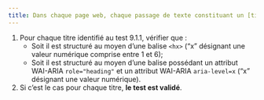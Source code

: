 ```yaml
---
title: Dans chaque page web, chaque passage de texte constituant un [titres](#titre) est-il structuré à l’aide d’une balise `<hx>` ou d’une balise possédant un attribut WAI-ARIA `role="heading"` associé à un attribut WAI-ARIA `aria-level` ?
---
```


1. Pour chaque titre identifié au test 9.1.1, vérifier que :
      * Soit il est structuré au moyen d’une balise `<hx>` (“x” désignant une valeur numérique comprise entre 1 et 6);
      * Soit il est structuré au moyen d’une balise possédant un attribut WAI-ARIA `role="heading"` et un attribut WAI-ARIA `aria-level=x` (“x” désignant une valeur numérique).
2. Si c’est le cas pour chaque titre, **le test est validé**.

